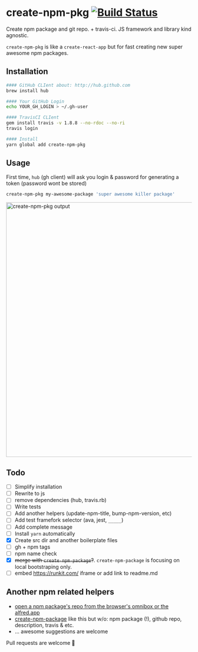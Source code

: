 # create-npm-pkg [![Build Status](https://travis-ci.org/a-x-/create-npm-pkg.svg?branch=master)](https://travis-ci.org/a-x-/create-npm-pkg)

Create npm package and git repo. + travis-ci.
JS framework and library kind agnostic.

`create-npm-pkg` is like a `create-react-app` but for fast creating new super awesome npm packages.

## Installation
```bash
#### GitHub CLIent about: http://hub.github.com
brew install hub

#### Your GitHub Login
echo YOUR_GH_LOGIN > ~/.gh-user

#### TravisCI CLIent
gem install travis -v 1.8.8 --no-rdoc --no-ri
travis login

#### Install
yarn global add create-npm-pkg
```

## Usage

First time, `hub` (gh client) will ask you login & password for generating a token (password wont be stored)

```bash
create-npm-pkg my-awesome-package 'super awesome killer package'
```

<img width="690" alt="create-npm-pkg output" src="https://cloud.githubusercontent.com/assets/6201068/26523846/8f2ed486-4329-11e7-8162-b2e77a7981fc.png">

## Todo

* [ ] Simplify installation
* [ ] Rewrite to js
* [ ] remove dependencies (hub, travis.rb)
* [ ] Write tests
* [ ] Add another helpers (update-npm-title, bump-npm-version, etc)
* [ ] Add test framefork selector (ava, jest, `_____`)
* [ ] Add complete message
* [ ] Install `yarn` automatically
* [x] Create src dir and another boilerplate files
* [ ] gh + npm tags
* [ ] npm name check
* [x] ~~merge with `create-npm-package`?~~. `create-npm-package` is focusing on local bootstraping only.
* [ ] embed https://runkit.com/ iframe or add link to readme.md

## Another npm related helpers
* [open a npm package's repo from the browser's omnibox or the alfred.app](http://npmapi.invntrm.ru)
* [create-npm-package](https://github.com/MatteoGabriele/create-npm-package) like this but w/o: npm package (!), github repo, description, travis & etc.
* ... awesome suggestions are welcome

Pull requests are welcome 👋
